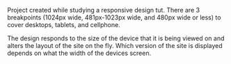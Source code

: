 Project created while studying a responsive design tut. There are 3 breakpoints (1024px wide, 481px-1023px wide, and 480px wide or less) to cover desktops, tablets, and cellphone. 

The design responds to the size of the device that it is being viewed on and alters the layout of the site on the fly. Which version of the site is displayed depends on what the width of the devices screen.
